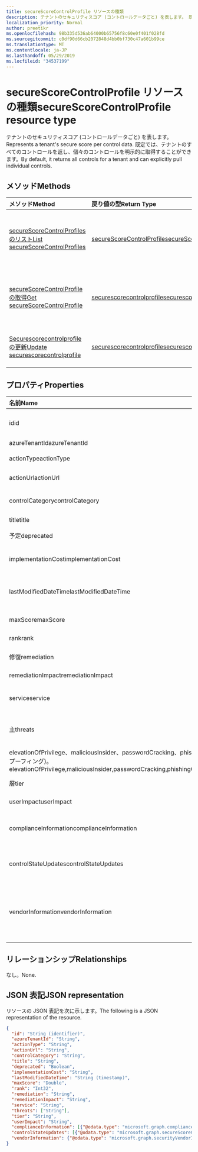 ```yaml
---
title: secureScoreControlProfile リソースの種類
description: テナントのセキュリティスコア (コントロールデータごと) を表します。 既定では、テナントのすべてのコントロールを返し、個々のコントロールを明示的に取得することができます。
localization_priority: Normal
author: preetikr
ms.openlocfilehash: 98b335d536ab64000b65756f8c60e0f401f028fd
ms.sourcegitcommit: c0df90d66cb2072848d4bb0bf730c47a601b99ce
ms.translationtype: MT
ms.contentlocale: ja-JP
ms.lasthandoff: 05/29/2019
ms.locfileid: "34537199"
---
```

# <a name="securescorecontrolprofile-resource-type"></a><span data-ttu-id="97473-104">secureScoreControlProfile リソースの種類</span><span class="sxs-lookup"><span data-stu-id="97473-104">secureScoreControlProfile resource type</span></span>

<span data-ttu-id="97473-105">テナントのセキュリティスコア (コントロールデータごと) を表します。</span><span class="sxs-lookup"><span data-stu-id="97473-105">Represents a tenant's secure score per control data.</span></span> <span data-ttu-id="97473-106">既定では、テナントのすべてのコントロールを返し、個々のコントロールを明示的に取得することができます。</span><span class="sxs-lookup"><span data-stu-id="97473-106">By default, it returns all controls for a tenant and can explicitly pull individual controls.</span></span>


## <a name="methods"></a><span data-ttu-id="97473-107">メソッド</span><span class="sxs-lookup"><span data-stu-id="97473-107">Methods</span></span>

| <span data-ttu-id="97473-108">メソッド</span><span class="sxs-lookup"><span data-stu-id="97473-108">Method</span></span>   | <span data-ttu-id="97473-109">戻り値の型</span><span class="sxs-lookup"><span data-stu-id="97473-109">Return Type</span></span>|<span data-ttu-id="97473-110">説明</span><span class="sxs-lookup"><span data-stu-id="97473-110">Description</span></span>|
|:---------------|:--------|:----------|
|[<span data-ttu-id="97473-111">secureScoreControlProfiles のリスト</span><span class="sxs-lookup"><span data-stu-id="97473-111">List secureScoreControlProfiles</span></span>](../api/security-list-securescorecontrolprofiles.md) | [<span data-ttu-id="97473-112">secureScoreControlProfile</span><span class="sxs-lookup"><span data-stu-id="97473-112">secureScoreControlProfile</span></span>](securescorecontrolprofile.md) |<span data-ttu-id="97473-113">Securescorecontrolprofiles のオブジェクトのプロパティとメタデータを読み取ります。</span><span class="sxs-lookup"><span data-stu-id="97473-113">Read properties and metadata of a secureScoreControlProfiles object.</span></span>|
|[<span data-ttu-id="97473-114">secureScoreControlProfile の取得</span><span class="sxs-lookup"><span data-stu-id="97473-114">Get secureScoreControlProfile</span></span>](../api/securescorecontrolprofile-get.md) | [<span data-ttu-id="97473-115">securescorecontrolprofile</span><span class="sxs-lookup"><span data-stu-id="97473-115">securescorecontrolprofile</span></span>](securescorecontrolprofile.md) |<span data-ttu-id="97473-116">Securescorecontrolprofiles のオブジェクトのプロパティとメタデータを読み取ります。</span><span class="sxs-lookup"><span data-stu-id="97473-116">Read properties and metadata of a secureScoreControlProfiles object.</span></span>|
|[<span data-ttu-id="97473-117">Securescorecontrolprofile の更新</span><span class="sxs-lookup"><span data-stu-id="97473-117">Update securescorecontrolprofile</span></span>](../api/securescorecontrolprofile-update.md) | [<span data-ttu-id="97473-118">securescorecontrolprofile</span><span class="sxs-lookup"><span data-stu-id="97473-118">securescorecontrolprofile</span></span>](securescorecontrolprofile.md) |<span data-ttu-id="97473-119">Securescorecontrolprofile オブジェクトを更新します。</span><span class="sxs-lookup"><span data-stu-id="97473-119">Update an securescorecontrolprofile object.</span></span> |


## <a name="properties"></a><span data-ttu-id="97473-120">プロパティ</span><span class="sxs-lookup"><span data-stu-id="97473-120">Properties</span></span>

|<span data-ttu-id="97473-121">名前</span><span class="sxs-lookup"><span data-stu-id="97473-121">Name</span></span> |<span data-ttu-id="97473-122">型</span><span class="sxs-lookup"><span data-stu-id="97473-122">Type</span></span> |<span data-ttu-id="97473-123">説明</span><span class="sxs-lookup"><span data-stu-id="97473-123">Description</span></span> |
|:--|:--|:--|
|<span data-ttu-id="97473-124">id</span><span class="sxs-lookup"><span data-stu-id="97473-124">id</span></span>|<span data-ttu-id="97473-125">String</span><span class="sxs-lookup"><span data-stu-id="97473-125">String</span></span>|<span data-ttu-id="97473-126">プロバイダーによって生成された GUID/一意の識別子。</span><span class="sxs-lookup"><span data-stu-id="97473-126">Provider-generated GUID/unique identifier.</span></span> <span data-ttu-id="97473-127">読み取り専用です。</span><span class="sxs-lookup"><span data-stu-id="97473-127">Read-only.</span></span> <span data-ttu-id="97473-128">必須です。</span><span class="sxs-lookup"><span data-stu-id="97473-128">Required.</span></span>|
|<span data-ttu-id="97473-129">azureTenantId</span><span class="sxs-lookup"><span data-stu-id="97473-129">azureTenantId</span></span>|<span data-ttu-id="97473-130">String</span><span class="sxs-lookup"><span data-stu-id="97473-130">String</span></span>|<span data-ttu-id="97473-131">テナント ID の GUID 文字列。</span><span class="sxs-lookup"><span data-stu-id="97473-131">GUID string for tenant ID.</span></span>|
|<span data-ttu-id="97473-132">actionType</span><span class="sxs-lookup"><span data-stu-id="97473-132">actionType</span></span>|<span data-ttu-id="97473-133">String</span><span class="sxs-lookup"><span data-stu-id="97473-133">String</span></span>|<span data-ttu-id="97473-134">アクションの種類 (Config、Review、Behavior) を制御します。</span><span class="sxs-lookup"><span data-stu-id="97473-134">Control action type (Config, Review, Behavior).</span></span>|
|<span data-ttu-id="97473-135">actionUrl</span><span class="sxs-lookup"><span data-stu-id="97473-135">actionUrl</span></span>|<span data-ttu-id="97473-136">String</span><span class="sxs-lookup"><span data-stu-id="97473-136">String</span></span>|<span data-ttu-id="97473-137">コントロールを actioned できる場所の URL。</span><span class="sxs-lookup"><span data-stu-id="97473-137">URL to where the control can be actioned.</span></span> |
|<span data-ttu-id="97473-138">controlCategory</span><span class="sxs-lookup"><span data-stu-id="97473-138">controlCategory</span></span>|<span data-ttu-id="97473-139">String</span><span class="sxs-lookup"><span data-stu-id="97473-139">String</span></span>|<span data-ttu-id="97473-140">コントロールアクションカテゴリ (Id、データ、デバイス、アプリ、インフラストラクチャ)。</span><span class="sxs-lookup"><span data-stu-id="97473-140">Control action category (Identity, Data, Device, Apps, Infrastructure).</span></span>|
|<span data-ttu-id="97473-141">title</span><span class="sxs-lookup"><span data-stu-id="97473-141">title</span></span>|<span data-ttu-id="97473-142">String</span><span class="sxs-lookup"><span data-stu-id="97473-142">String</span></span>|<span data-ttu-id="97473-143">コントロールのタイトルを指定します。</span><span class="sxs-lookup"><span data-stu-id="97473-143">Title of the control.</span></span>|
|<span data-ttu-id="97473-144">予定</span><span class="sxs-lookup"><span data-stu-id="97473-144">deprecated</span></span>|<span data-ttu-id="97473-145">Boolean</span><span class="sxs-lookup"><span data-stu-id="97473-145">Boolean</span></span>|<span data-ttu-id="97473-146">コントロールが減価償却されているかどうかを示すフラグです。</span><span class="sxs-lookup"><span data-stu-id="97473-146">Flag to indicate if a control is depreciated.</span></span>|
|<span data-ttu-id="97473-147">implementationCost</span><span class="sxs-lookup"><span data-stu-id="97473-147">implementationCost</span></span>|<span data-ttu-id="97473-148">String</span><span class="sxs-lookup"><span data-stu-id="97473-148">String</span></span>|<span data-ttu-id="97473-149">Implemmentating コントロールのリソースコスト (低、中、高)。</span><span class="sxs-lookup"><span data-stu-id="97473-149">Resource cost of implemmentating control (low, moderate, high).</span></span>|
|<span data-ttu-id="97473-150">lastModifiedDateTime</span><span class="sxs-lookup"><span data-stu-id="97473-150">lastModifiedDateTime</span></span>|<span data-ttu-id="97473-151">DateTimeOffset</span><span class="sxs-lookup"><span data-stu-id="97473-151">DateTimeOffset</span></span>|<span data-ttu-id="97473-152">コントロールプロファイルエンティティが最後に変更された時刻。</span><span class="sxs-lookup"><span data-stu-id="97473-152">Time at which the control profile entity was last modified.</span></span> <span data-ttu-id="97473-153">タイムスタンプの種類は、日付と時刻を表します。</span><span class="sxs-lookup"><span data-stu-id="97473-153">The Timestamp type represents date and time</span></span>| 
|<span data-ttu-id="97473-154">maxScore</span><span class="sxs-lookup"><span data-stu-id="97473-154">maxScore</span></span>|<span data-ttu-id="97473-155">2 行分</span><span class="sxs-lookup"><span data-stu-id="97473-155">Double</span></span>|<span data-ttu-id="97473-156">コントロールの最大達成数スコア。</span><span class="sxs-lookup"><span data-stu-id="97473-156">max attainable score for the control.</span></span>|
|<span data-ttu-id="97473-157">rank</span><span class="sxs-lookup"><span data-stu-id="97473-157">rank</span></span>|<span data-ttu-id="97473-158">Int32</span><span class="sxs-lookup"><span data-stu-id="97473-158">Int32</span></span>|<span data-ttu-id="97473-159">Microsoft のスタックランキング。</span><span class="sxs-lookup"><span data-stu-id="97473-159">Microsoft's stack ranking of control.</span></span>|
|<span data-ttu-id="97473-160">修復</span><span class="sxs-lookup"><span data-stu-id="97473-160">remediation</span></span>|<span data-ttu-id="97473-161">String</span><span class="sxs-lookup"><span data-stu-id="97473-161">String</span></span>|<span data-ttu-id="97473-162">修復に役立つコントロールの説明。</span><span class="sxs-lookup"><span data-stu-id="97473-162">Description of what the control will help remediate.</span></span>|
|<span data-ttu-id="97473-163">remediationImpact</span><span class="sxs-lookup"><span data-stu-id="97473-163">remediationImpact</span></span>|<span data-ttu-id="97473-164">String</span><span class="sxs-lookup"><span data-stu-id="97473-164">String</span></span>|<span data-ttu-id="97473-165">修復のユーザーへの影響についての説明。</span><span class="sxs-lookup"><span data-stu-id="97473-165">Description of the impact on users of the remediation.</span></span>|
|<span data-ttu-id="97473-166">service</span><span class="sxs-lookup"><span data-stu-id="97473-166">service</span></span>|<span data-ttu-id="97473-167">String</span><span class="sxs-lookup"><span data-stu-id="97473-167">String</span></span>|<span data-ttu-id="97473-168">コントロールを所有するサービス (Exchange、Sharepoint、Azure AD)。</span><span class="sxs-lookup"><span data-stu-id="97473-168">Service that owns the control (Exchange, Sharepoint, Azure AD).</span></span>|
|<span data-ttu-id="97473-169">主</span><span class="sxs-lookup"><span data-stu-id="97473-169">threats</span></span>|<span data-ttu-id="97473-170">文字列コレクション</span><span class="sxs-lookup"><span data-stu-id="97473-170">String collection</span></span>|<span data-ttu-id="97473-171">統制によって軽減される脅威のリスト (accountBreach、dataDeletion、Dataexフィルター、、</span><span class="sxs-lookup"><span data-stu-id="97473-171">List of threats the control mitigates (accountBreach,dataDeletion,dataExfiltration,dataSpillage,</span></span>
<span data-ttu-id="97473-172">elevationOfPrivilege、maliciousInsider、passwordCracking、phishingOrWhaling、スプーフィング)。</span><span class="sxs-lookup"><span data-stu-id="97473-172">elevationOfPrivilege,maliciousInsider,passwordCracking,phishingOrWhaling,spoofing).</span></span>|
|<span data-ttu-id="97473-173">層</span><span class="sxs-lookup"><span data-stu-id="97473-173">tier</span></span>|<span data-ttu-id="97473-174">String</span><span class="sxs-lookup"><span data-stu-id="97473-174">String</span></span>|<span data-ttu-id="97473-175">Control 層 (コア、多層防御、詳細)</span><span class="sxs-lookup"><span data-stu-id="97473-175">Control tier (Core, Defense in Depth, Advanced.)</span></span>   |
|<span data-ttu-id="97473-176">userImpact</span><span class="sxs-lookup"><span data-stu-id="97473-176">userImpact</span></span>|<span data-ttu-id="97473-177">String</span><span class="sxs-lookup"><span data-stu-id="97473-177">String</span></span>|<span data-ttu-id="97473-178">制御を実装するユーザーへの影響 (低、中、高)。</span><span class="sxs-lookup"><span data-stu-id="97473-178">User impact of implementing control (low, moderate, high).</span></span>   |
|<span data-ttu-id="97473-179">complianceInformation</span><span class="sxs-lookup"><span data-stu-id="97473-179">complianceInformation</span></span>|<span data-ttu-id="97473-180">[complianceInformation](complianceinformation.md)コレクション</span><span class="sxs-lookup"><span data-stu-id="97473-180">[complianceInformation](complianceinformation.md) collection</span></span>|<span data-ttu-id="97473-181">セキュリティで保護されたスコアコントロールに関連付けられているコンプライアンス情報のコレクション</span><span class="sxs-lookup"><span data-stu-id="97473-181">The collection of compliance information associated with secure score control</span></span>|
|<span data-ttu-id="97473-182">controlStateUpdates</span><span class="sxs-lookup"><span data-stu-id="97473-182">controlStateUpdates</span></span>|<span data-ttu-id="97473-183">[secureScoreControlStateUpdate](securescorecontrolstateupdate.md)コレクション</span><span class="sxs-lookup"><span data-stu-id="97473-183">[secureScoreControlStateUpdate](securescorecontrolstateupdate.md) collection</span></span>|<span data-ttu-id="97473-184">テナントがコントロールをマークした場所を示すフラグ (無視、thirdParty、レビュー済み) ([更新プログラム](../api/securescorecontrolprofile-update.md)をサポート)。</span><span class="sxs-lookup"><span data-stu-id="97473-184">Flag to indicate where the tenant has marked a control (ignored, thirdParty, reviewed) (supports [update](../api/securescorecontrolprofile-update.md)).</span></span>|
|<span data-ttu-id="97473-185">vendorInformation</span><span class="sxs-lookup"><span data-stu-id="97473-185">vendorInformation</span></span>|[<span data-ttu-id="97473-186">securityVendorInformation</span><span class="sxs-lookup"><span data-stu-id="97473-186">securityVendorInformation</span></span>](securityvendorinformation.md)|<span data-ttu-id="97473-187">セキュリティ製品/サービスベンダー、プロバイダー、およびサブプロバイダに関する詳細を含む複合型 (たとえば、vendor = Microsoft; provider = SecureScore)。</span><span class="sxs-lookup"><span data-stu-id="97473-187">Complex type containing details about the security product/service vendor, provider, and subprovider (for example, vendor=Microsoft; provider=SecureScore).</span></span> <span data-ttu-id="97473-188">必須です。</span><span class="sxs-lookup"><span data-stu-id="97473-188">Required.</span></span>|

## <a name="relationships"></a><span data-ttu-id="97473-189">リレーションシップ</span><span class="sxs-lookup"><span data-stu-id="97473-189">Relationships</span></span>

<span data-ttu-id="97473-190">なし。</span><span class="sxs-lookup"><span data-stu-id="97473-190">None.</span></span>

## <a name="json-representation"></a><span data-ttu-id="97473-191">JSON 表記</span><span class="sxs-lookup"><span data-stu-id="97473-191">JSON representation</span></span>

<span data-ttu-id="97473-192">リソースの JSON 表記を次に示します。</span><span class="sxs-lookup"><span data-stu-id="97473-192">The following is a JSON representation of the resource.</span></span>

<!-- {
  "blockType": "resource",
  "optionalProperties": [

  ],
  "@odata.type": "microsoft.graph.secureScoreControlProfile"
}-->

```json
{
  "id": "String (identifier)",
  "azureTenantId": "String",
  "actionType": "String",
  "actionUrl": "String",
  "controlCategory": "String",
  "title": "String", 
  "deprecated": "Boolean",
  "implementationCost": "String",
  "lastModifiedDateTime": "String (timestamp)",
  "maxScore": "Double",
  "rank": "Int32",
  "remediation": "String",
  "remediationImpact": "String",
  "service": "String",
  "threats": ["String"],
  "tier": "String",
  "userImpact": "String",
  "complianceInformation": [{"@odata.type": "microsoft.graph.complianceInformation"}], 
  "controlStateUpdates": [{"@odata.type": "microsoft.graph.secureScoreControlStateUpdate"}],
  "vendorInformation": {"@odata.type": "microsoft.graph.securityVendorInformation"},
}

```
<!-- uuid: 8fcb5dbc-d5aa-4681-8e31-b001d5168d79
2015-10-25 14:57:30 UTC -->
<!-- {
  "type": "#page.annotation",
  "description": "secureScoreControlProfiles resource",
  "keywords": "",
  "section": "documentation",
  "tocPath": ""
}-->
